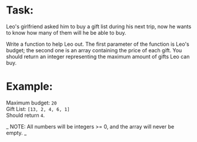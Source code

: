 # Task:
Leo's girlfriend asked him to buy a gift list during his next trip, now he wants to know how many of them will he be able to buy.

Write a function to help Leo out. The first parameter of the function is Leo's budget; the second one is an array containing the price of each gift. You should return an integer representing the maximum amount of gifts Leo can buy.

# Example:
Maximum budget: `20`  
Gift List: `[13, 2, 4, 6, 1]`  
Should return `4`.

_ NOTE: All numbers will be integers >= 0, and the array will never be empty. _